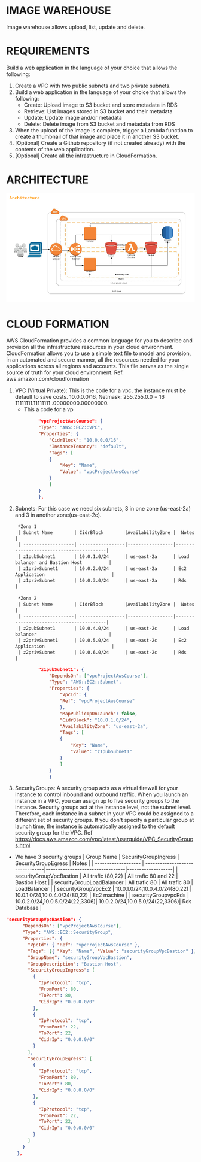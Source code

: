 # IMAGE WAREHOUSE

Image warehouse allows upload, list, update and delete.

# REQUIREMENTS

Build a web application in the language of your choice that allows the
following:

1. Create a VPC with two public subnets and two private subnets.
2. Build a web application in the language of your choice that allows the following:
    * Create: Upload image to S3 bucket and store metadata in RDS
    * Retrieve: List images stored in S3 bucket and their metadata
    * Update: Update image and/or metadata
    * Delete: Delete image from S3 bucket and metadata from RDS
3. When the upload of the image is complete, trigger a Lambda function to create a thumbnail of that image and place it in another S3 bucket.
4. [Optional] Create a Github repository (if not created already) with the contents of the web application.
5. [Optional] Create all the infrastructure in CloudFormation.


# ARCHITECTURE

![Diagram](https://raw.githubusercontent.com/MiguelYax/image-warehouse/master/imagenes/arquitectura.PNG) 

# CLOUD FORMATION
AWS CloudFormation provides a common language for you to describe and provision all the infrastructure resources in your cloud environment. CloudFormation allows you to use a simple text file to model and provision, in an automated and secure manner, all the resources needed for your applications across all regions and accounts. This file serves as the single source of truth for your cloud environment.  Ref. aws.amazon.com/cloudformation

1. VPC  (Virtual Private): This is the code for a vpc, the instance must be default to save costs. 10.0.0.0/16, Netmask: 255.255.0.0 = 16 11111111.11111111 .00000000.00000000. 
    * This a code for a vp
````json
            "vpcProjectAwsCourse": {
            "Type": "AWS::EC2::VPC",
            "Properties": {
                "CidrBlock": "10.0.0.0/16",
                "InstanceTenancy": "default",
                "Tags": [
                {
                    "Key": "Name",
                    "Value": "vpcProjectAwsCourse"
                }
                ]
            }
            },
```` 
2. Subnets: 
        For this case we need six subnets, 3 in one zone (us-east-2a) and 3 in another zone(us-east-2c).

        *Zona 1
        | Subnet Name        | CidrBlock        |AvailabilityZone |  Notes                                  |
        | -------------------| -----------------|-----------------|-----------------------------------------|
        | z1pubSubnet1       | 10.0.1.0/24      | us-east-2a      | Load balancer and Bastion Host          |
        | z1privSubnet1      | 10.0.2.0/24      | us-east-2a      | Ec2 Application                         |
        | z1privSubnet       | 10.0.3.0/24      | us-east-2a      | Rds                                     |
        
        *Zona 2
        | Subnet Name        | CidrBlock        |AvailabilityZone |  Notes                                  |
        | -------------------| -----------------|-----------------|-----------------------------------------|
        | z2pubSubnet1       | 10.0.4.0/24      | us-east-2c      | Load balancer                           |
        | z2privSubnet1      | 10.0.5.0/24      | us-east-2c      | Ec2 Application                         |
        | z2privSubnet       | 10.0.6.0/24      | us-east-2c      | Rds                                     |
        
````json        
            "z1pubSubnet1": {
                "DependsOn": ["vpcProjectAwsCourse"],
                "Type": "AWS::EC2::Subnet",
                "Properties": {
                    "VpcId": {
                    "Ref": "vpcProjectAwsCourse"
                    },
                    "MapPublicIpOnLaunch": false,
                    "CidrBlock": "10.0.1.0/24",
                    "AvailabilityZone": "us-east-2a",
                    "Tags": [
                    {
                        "Key": "Name",
                        "Value": "z1pubSubnet1"
                    }
                    ]
                }
                }
````
3. SecurityGroups: A security group acts as a virtual firewall for your instance to control inbound and outbound traffic. When you launch an instance in a VPC, you can assign up to five security groups to the instance. Security groups act at the instance level, not the subnet level. Therefore, each instance in a subnet in your VPC could be assigned to a different set of security groups. If you don't specify a particular group at launch time, the instance is automatically assigned to the default security group for the VPC. Ref https://docs.aws.amazon.com/vpc/latest/userguide/VPC_SecurityGroups.html

*   We have 3 security groups
        | Group Name                | SecurityGroupIngress            |  SecurityGroupEgress            |  Notes            |
        | -------------------       | --------------------------------|---------------------------------|-------------------|
        | securityGroupVpcBastion   | All trafic (80,22)              | All trafic 80 and 22            | Bastion Host      |
        | securityGroupLoadBalancer | All trafic 80                   | All trafic 80                   | LoadBalancer      |
        | securityGroupVpcEc2       | 10.0.1.0/24,10.0.4.0/24(80,22)  | 10.0.1.0/24,10.0.4.0/24(80,22)  | Ec2 machine       |
        | securityGroupvpcRds       | 10.0.2.0/24,10.0.5.0/24(22,3306)| 10.0.2.0/24,10.0.5.0/24(22,3306)| Rds Database      |
````json        
"securityGroupVpcBastion": {
      "DependsOn": ["vpcProjectAwsCourse"],
      "Type": "AWS::EC2::SecurityGroup",
      "Properties": {
        "VpcId": { "Ref": "vpcProjectAwsCourse" },
        "Tags": [{ "Key": "Name", "Value": "securityGroupVpcBastion" }],
        "GroupName": "securityGroupVpcBastion",
        "GroupDescription": "Bastion Host",
        "SecurityGroupIngress": [
          {
            "IpProtocol": "tcp",
            "FromPort": 80,
            "ToPort": 80,
            "CidrIp": "0.0.0.0/0"
          },
          {
            "IpProtocol": "tcp",
            "FromPort": 22,
            "ToPort": 22,
            "CidrIp": "0.0.0.0/0"
          }
        ],
        "SecurityGroupEgress": [
          {
            "IpProtocol": "tcp",
            "FromPort": 80,
            "ToPort": 80,
            "CidrIp": "0.0.0.0/0"
          },
          {
            "IpProtocol": "tcp",
            "FromPort": 22,
            "ToPort": 22,
            "CidrIp": "0.0.0.0/0"
          }
        ]
      }
    },
````    


